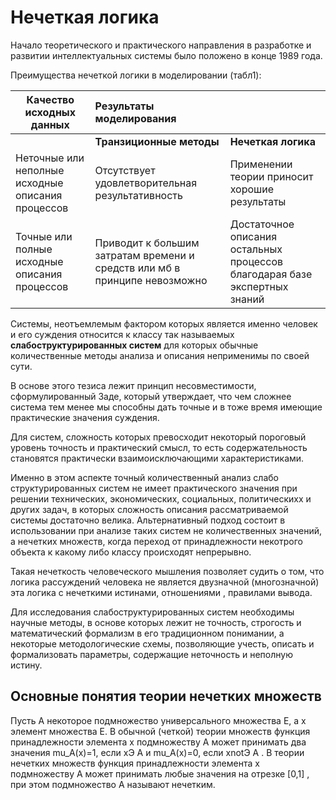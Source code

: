 # Нечеткая логика

Начало теоретического и практического направления в разработке и развитии интеллектуальных системы было положено в конце 1989 года. 

Преимущества нечеткой логики в моделировании (табл1):

|Качество исходных данных   |  Результаты моделирования     |                                   |
| --------------------------|:------------------            | :-----                            |
|                                                  |__Транзиционные методы__        |__Нечеткая логика__                |
|Неточные или неполные исходные описания процессов |Отсутствует удовлетворительная результативность | Применении теории приносит хорошие результаты |
|Точные или полные исходные описания процессов |Приводит к большим затратам времени и средств или мб в принципе  невозможно   |Достаточное описания остальных процессов благодарая базе экспертных знаний   | 

Системы, неотъемлемым фактором которых является именно человек и его суждения относится к классу так называемых __слабоструктурированных систем__ для которых обычные количественные методы анализа и описания неприменимы по своей сути. 

В основе этого тезиса лежит принцип несовместимости, сформулированный Заде, который утверждает, что чем сложнее система тем менее мы способны дать точные и в тоже время имеющие практические значения суждения. 

Для систем, сложность которых превосходит некоторый пороговый уровень точность и практический смысл, то есть содержательность становятся практически взаимоисключающими характеристиками. 

Именно в этом аспекте точный количественный анализ слабо структурированных систем не имеет практического значения при решении технических, экономических, социальных, политическихх и других задач, в которых сложность описания рассматриваемой системы достаточно велика. Альтернативный подход состоит в  использовании при анализе таких систем не количественных значений, а нечетких множеств, когда переход от принадлежности некотрого объекта к какому либо классу происходят непрерывно. 

Такая нечеткость человеческого мышления позволяет судить о том, что логика рассуждений человека не является двузначной (многозначной) эта логика с нечеткими истинами, отношениями , правилами вывода. 

Для исследования слабоструктурированных систем необходимы научные методы, в основе которых лежит не точность, строгость и математический формализм в его традиционном понимании, а некоторые методологические схемы, позволяющие учесть, описать и формализовать параметры, содержащие неточность и неполную истину. 

## Основные понятия теории нечетких множеств

Пусть А некоторое подмножество универсального множества E, а х элемент множества E. В обычной (четкой) теории множеств функция принадлежности элемента x подмножеству А может принимать два значения  mu_A(x)=1, если xЭ A и mu_A(x)=0, если xnotЭ A . В теории нечетких множеств функция принадлежности элемента x подмножеству A  может принимать любые значения на отрезке [0,1] , при этом подмножество А называют нечетким. 







